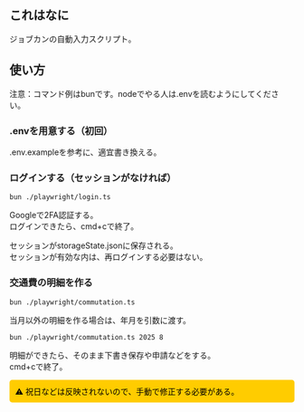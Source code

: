 ## これはなに
ジョブカンの自動入力スクリプト。

## 使い方

注意：コマンド例はbunです。nodeでやる人は.envを読むようにしてください。

### .envを用意する（初回）
.env.exampleを参考に、適宜書き換える。

### ログインする（セッションがなければ）
```
bun ./playwright/login.ts
```
Googleで2FA認証する。  
ログインできたら、cmd+cで終了。  
  
セッションがstorageState.jsonに保存される。  
セッションが有効な内は、再ログインする必要はない。  

### 交通費の明細を作る
```
bun ./playwright/commutation.ts
```

当月以外の明細を作る場合は、年月を引数に渡す。
```
bun ./playwright/commutation.ts 2025 8
```
明細ができたら、そのまま下書き保存や申請などをする。  
cmd+cで終了。  

<div style="background-color: #ffcc00; padding: 10px; border-radius: 5px; color: #000000; ">
  ⚠️ 祝日などは反映されないので、手動で修正する必要がある。
</div>
